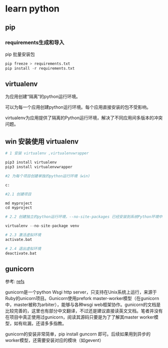 # learn python

## pip

### requirements生成和导入
pip 批量安装包
```python
pip freeze > requirements.txt
pip install -r requirements.txt
```

## virtualenv
为应用创建“隔离”的python运行环境。

可以为每一个应用创建python运行环境。每个应用直接安装的包不受影响。

virtualenv为应用提供了隔离的Python运行环境，解决了不同应用间多版本的冲突问题。

## win 安装使用 virtualenv
```python 
# 1 安装 virtualenv ,virtualenvwrapper

pip3 install virtualenv
pip3 install virtualenvwrapper

#2 为每个项目创建单独的python运行环境（win)

c:

#2.1 创建项目

md myproject
cd myproject

# 2.2 创建独立的python运行环境，--no-site-packages 已经安装到系统Python环境中的所有第三方包都不会复制过来

virtualenv --no-site-package venv

# 2.3 激活虚拟环境
activate.bat

# 2.4 退出虚拟环境
deactivate.bat
```

## gunicorn
参考: [refs](https://www.cnblogs.com/xybaby/p/6296974.html)

gunicorn是一个python Wsgi http server，只支持在Unix系统上运行，来源于Ruby的unicorn项目。Gunicorn使用prefork master-worker模型（在gunicorn中，master被称为arbiter），能够与各种wsgi web框架协作。gunicorn的文档是比较完善的，这里也有部分中文翻译，不过还是建议直接读英文文档。笔者并没有在项目中真正使用过gunicorn，阅读其源码只要是为了了解其master worker模型，如有纰漏，还请多多指教。
 
gunicorn的安装非常简单，pip install guncorn 即可。后续如果用到异步的worker模型，还需要安装对应的模块（如gevent）